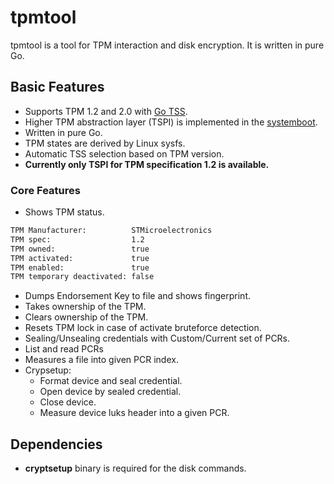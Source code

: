 # tpmtool
tpmtool is a tool for TPM interaction and disk encryption. It is written in pure Go.

## Basic Features
* Supports TPM 1.2 and 2.0 with [Go TSS](https://github.com/google/go-tpm).
* Higher TPM abstraction layer (TSPI) is implemented in the [systemboot](https://github.com/systemboot/systemboot).
* Written in pure Go.
* TPM states are derived by Linux sysfs.
* Automatic TSS selection based on TPM version.
* __Currently only TSPI for TPM specification 1.2 is available.__

### Core Features
* Shows TPM status.
```bash
TPM Manufacturer:          STMicroelectronics
TPM spec:                  1.2
TPM owned:                 true
TPM activated:             true
TPM enabled:               true
TPM temporary deactivated: false
```
* Dumps Endorsement Key to file and shows fingerprint.
* Takes ownership of the TPM.
* Clears ownership of the TPM.
* Resets TPM lock in case of activate bruteforce detection.
* Sealing/Unsealing credentials with Custom/Current set of PCRs.
* List and read PCRs
* Measures a file into given PCR index.
* Crypsetup:
  * Format device and seal credential.
  * Open device by sealed credential.
  * Close device.
  * Measure device luks header into a given PCR.

## Dependencies

* __cryptsetup__ binary is required for the disk commands.

